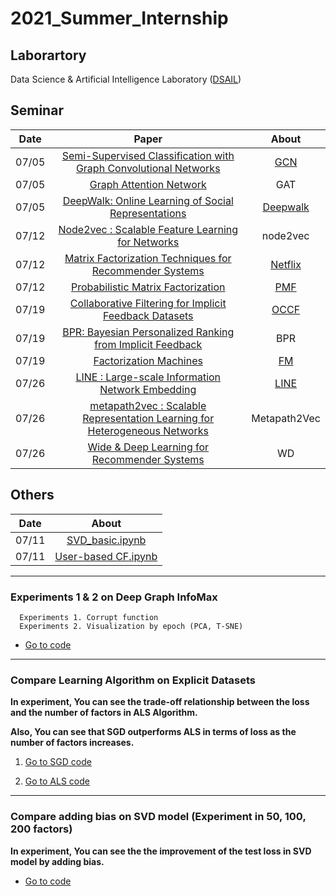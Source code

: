 # 2021_Summer_Internship

## Laborartory

Data Science & Artificial Intelligence Laboratory ([DSAIL](http://dsail.kaist.ac.kr/))

## Seminar

| Date | Paper | About |
| :---: | :------------: |  :---: |
| 07/05| [Semi-Supervised Classification with Graph Convolutional Networks](https://arxiv.org/abs/1609.02907)|[GCN](https://github.com/rlagywns0213/2021_Summer_Internship/tree/main/Graph%20Neural%20Network/GCN)
| 07/05|[Graph Attention Network](https://arxiv.org/abs/1710.10903) |GAT
| 07/05| [DeepWalk: Online Learning of Social Representations](https://arxiv.org/abs/1403.6652)|[Deepwalk](https://github.com/rlagywns0213/2021_Summer_Internship/tree/main/Graph%20Neural%20Network/RandomWalk/Deepwalk)
| 07/12|[Node2vec : Scalable Feature Learning for Networks](https://arxiv.org/abs/1607.00653) |node2vec
| 07/12| [Matrix Factorization Techniques for Recommender Systems](https://datajobs.com/data-science-repo/Recommender-Systems-[Netflix].pdf)|[Netflix](https://github.com/rlagywns0213/2021_Summer_Internship/tree/main/RecSys/Netflix)
| 07/12| [Probabilistic Matrix Factorization](https://papers.nips.cc/paper/2007/file/d7322ed717dedf1eb4e6e52a37ea7bcd-Paper.pdf)|[PMF](https://github.com/rlagywns0213/2021_Summer_Internship/tree/main/RecSys/PMF)
| 07/19| [Collaborative Filtering for Implicit Feedback Datasets](http://yifanhu.net/PUB/cf.pdf)|[OCCF](https://github.com/rlagywns0213/2021_Summer_Internship/tree/main/RecSys/OCCF)
| 07/19|[BPR: Bayesian Personalized Ranking from Implicit Feedback](https://arxiv.org/ftp/arxiv/papers/1205/1205.2618.pdf)| BPR |
| 07/19| [Factorization Machines](https://www.csie.ntu.edu.tw/~b97053/paper/Rendle2010FM.pdf)| [FM](https://github.com/rlagywns0213/2021_Summer_Internship/tree/main/RecSys/FM) |
| 07/26| [LINE : Large-scale Information Network Embedding](https://arxiv.org/abs/1503.03578)| [LINE](https://github.com/rlagywns0213/2021_Summer_Internship/tree/main/Graph%20Neural%20Network/RandomWalk/LINE) |
| 07/26 | [metapath2vec : Scalable Representation Learning for Heterogeneous Networks](https://dl.acm.org/doi/10.1145/3097983.3098036)| Metapath2Vec
| 07/26 |[Wide & Deep Learning for Recommender Systems](https://arxiv.org/abs/1606.07792)| WD |



## Others

| Date | About|
|  :---:|  :---: |
| 07/11 | [SVD_basic.ipynb](https://github.com/rlagywns0213/2021_Summer_Internship/blob/main/RecSys/SVD_basic.ipynb)
| 07/11 | [User-based CF.ipynb](https://github.com/rlagywns0213/2021_Summer_Internship/blob/main/RecSys/User-based%20CF.ipynb)

---

### Experiments 1 & 2 on Deep Graph InfoMax
```
  Experiments 1. Corrupt function
  Experiments 2. Visualization by epoch (PCA, T-SNE)
```
- [Go to code](https://github.com/rlagywns0213/2021_Summer_Internship/tree/main/Graph%20Neural%20Network/DGI)

---

### Compare Learning Algorithm on Explicit Datasets

**In experiment, You can see the trade-off relationship between the loss and the number of factors in ALS Algorithm.**

**Also, You can see that SGD outperforms ALS in terms of loss as the number of factors increases.**
  1. [Go to SGD code](https://github.com/rlagywns0213/2021_Summer_Internship/tree/main/RecSys/SGD)

  2. [Go to ALS code](https://github.com/rlagywns0213/2021_Summer_Internship/tree/main/RecSys/ALS)

---

### Compare adding bias on SVD model (Experiment in 50, 100, 200 factors)

  **In experiment, You can see the the improvement of the test loss in SVD model by adding bias.**

  - [Go to code](https://github.com/rlagywns0213/2021_Summer_Internship/tree/main/RecSys/Netflix)
